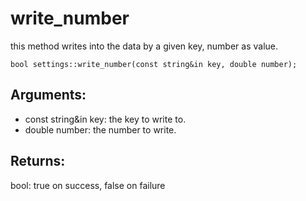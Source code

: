 # write_number
this method writes into the data by a given key, number as value.

`bool settings::write_number(const string&in key, double number);`

## Arguments:
* const string&in key: the key to write to.
* double number: the number to write.

## Returns:
bool: true on success, false on failure

